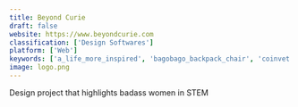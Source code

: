 ```yaml
---
title: Beyond Curie
draft: false 
website: https://www.beyondcurie.com
classification: ['Design Softwares']
platform: ['Web']
keywords: ['a_life_more_inspired', 'bagobago_backpack_chair', 'coinvet', 'designer_hunt', 'dream_big._hustle_hard.', 'future_jobs', 'gurls_talk', 'hire_tech_ladies', 'hire_a_buzzfeeder', 'hireher', 'landing.jobs', 'launch', 'meports', 'people_of_color_in_tech', 'public_design_vault', 'realifex', 'refined_currency', 'upeffect', 'women_who_design', 'wysa']
image: logo.png
---
```

Design project that highlights badass women in STEM